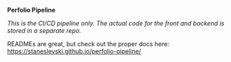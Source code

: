 **Perfolio Pipeline**

_This is the CI/CD pipeline only. The actual code for the front and backend is stored in a separate repo._

READMEs are great, but check out the proper docs here: https://staneslevski.github.io/perfolio-pipeline/
